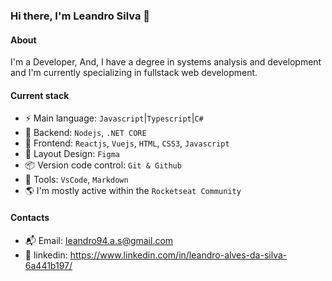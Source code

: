### Hi there, I'm Leandro Silva 👋

#### About

I'm a Developer, And, I have a degree in systems analysis and development and I'm currently specializing in fullstack web development.

#### Current stack
- ⚡️ Main language: `Javascript`|`Typescript`|`C#`
- 📡 Backend: `Nodejs`, `.NET CORE`
- 🎉 Frontend: `Reactjs`, `Vuejs`, `HTML`, `CSS3`, `Javascript`
- 🎨 Layout Design: `Figma`
- 📦️ Version code control: `Git & Github`
- 🔧 Tools: `VsCode`, `Markdown`
- 🌎 I'm mostly active within the `Rocketseat Community`

#### Contacts
- 📬 Email: leandro94.a.s@gmail.com
- 👤 linkedin: https://www.linkedin.com/in/leandro-alves-da-silva-6a441b197/
